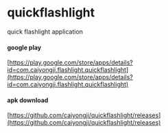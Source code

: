 # quickflashlight
quick flashlight application

#### google play

[https://play.google.com/store/apps/details?id=com.caiyongji.flashlight.quickflashlight](https://play.google.com/store/apps/details?id=com.caiyongji.flashlight.quickflashlight)

#### apk download

[https://github.com/caiyongji/quickflashlight/releases](https://github.com/caiyongji/quickflashlight/releases)
